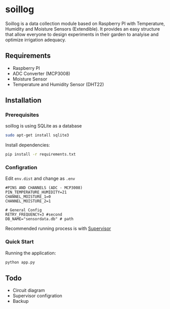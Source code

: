 # soillog

Soillog is a data collection module based on Raspberry PI with Temperature, Humidity and Moisture Sensors (Extendible). It provides an easy structure that allow everyone to design experiments in their garden to analyise and optimize irrigation adequacy. 

## Requirements

- Raspberry PI
- ADC Converter (MCP3008)
- Moisture Sensor 
- Temperature and Humidity Sensor (DHT22)

## Installation

### Prerequisites

soillog is using SQLite as a database
```bash
sudo apt-get install sqlite3
```

Install dependencies:
```bash
pip install -r requirements.txt
```

### Configration

Edit `env.dist` and change as `.env`

```.env
#PINS AND CHANNELS (ADC - MCP3008)
PIN_TEMPERATURE_HUMIDITY=21
CHANNEL_MOISTURE_1=0
CHANNEL_MOISTURE_2=1

# General Config
RETRY_FREQUENCY=3 #second
DB_NAME="sensordata.db" # path
```

Recommended running process is with [Supervisor](http://supervisord.org/)

### Quick Start

Running the application:

```bash
python app.py
```

## Todo

- Circuit diagram
- Supervisor configration
- Backup
